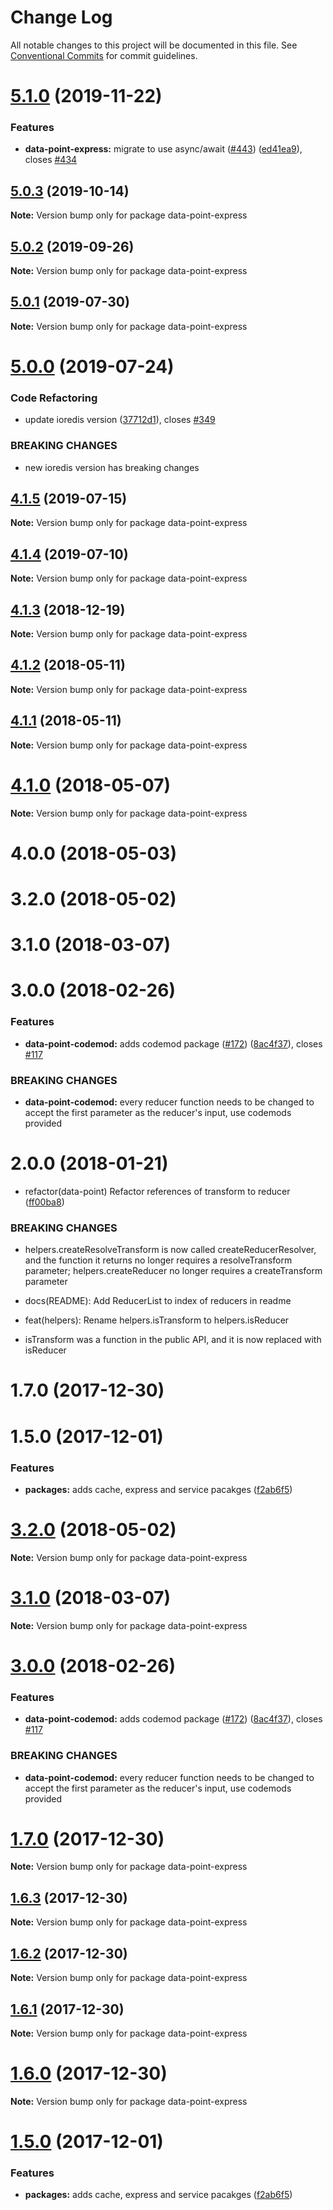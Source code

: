 # Change Log

All notable changes to this project will be documented in this file.
See [Conventional Commits](https://conventionalcommits.org) for commit guidelines.

# [5.1.0](https://github.com/ViacomInc/data-point/tree/master/packages/data-point-express/compare/data-point-express@5.0.3...data-point-express@5.1.0) (2019-11-22)


### Features

* **data-point-express:** migrate to use async/await ([#443](https://github.com/ViacomInc/data-point/tree/master/packages/data-point-express/issues/443)) ([ed41ea9](https://github.com/ViacomInc/data-point/tree/master/packages/data-point-express/commit/ed41ea9)), closes [#434](https://github.com/ViacomInc/data-point/tree/master/packages/data-point-express/issues/434)





## [5.0.3](https://github.com/ViacomInc/data-point/tree/master/packages/data-point-express/compare/data-point-express@5.0.2...data-point-express@5.0.3) (2019-10-14)

**Note:** Version bump only for package data-point-express





## [5.0.2](https://github.com/ViacomInc/data-point/tree/master/packages/data-point-express/compare/data-point-express@5.0.1...data-point-express@5.0.2) (2019-09-26)

**Note:** Version bump only for package data-point-express





## [5.0.1](https://github.com/ViacomInc/data-point/tree/master/packages/data-point-express/compare/data-point-express@5.0.0...data-point-express@5.0.1) (2019-07-30)

**Note:** Version bump only for package data-point-express





# [5.0.0](https://github.com/ViacomInc/data-point/tree/master/packages/data-point-express/compare/data-point-express@4.1.5...data-point-express@5.0.0) (2019-07-24)


### Code Refactoring

* update ioredis version ([37712d1](https://github.com/ViacomInc/data-point/tree/master/packages/data-point-express/commit/37712d1)), closes [#349](https://github.com/ViacomInc/data-point/tree/master/packages/data-point-express/issues/349)


### BREAKING CHANGES

* new ioredis version has breaking changes





## [4.1.5](https://github.com/ViacomInc/data-point/tree/master/packages/data-point-express/compare/data-point-express@4.1.4...data-point-express@4.1.5) (2019-07-15)

**Note:** Version bump only for package data-point-express





<a name="4.1.4"></a>
## [4.1.4](https://github.com/ViacomInc/data-point/tree/master/packages/data-point-express/compare/data-point-express@4.1.4-1...data-point-express@4.1.4) (2019-07-10)




**Note:** Version bump only for package data-point-express

<a name="4.1.3"></a>
## [4.1.3](https://github.com/ViacomInc/data-point/compare/data-point-express@4.1.3-1...data-point-express@4.1.3) (2018-12-19)




**Note:** Version bump only for package data-point-express

<a name="4.1.2"></a>
## [4.1.2](https://github.com/ViacomInc/data-point/compare/data-point-express@4.1.1...data-point-express@4.1.2) (2018-05-11)




**Note:** Version bump only for package data-point-express

<a name="4.1.1"></a>
## [4.1.1](https://github.com/ViacomInc/data-point/compare/data-point-express@4.1.0...data-point-express@4.1.1) (2018-05-11)




**Note:** Version bump only for package data-point-express

<a name="4.1.0"></a>
# [4.1.0](https://github.com/ViacomInc/data-point/compare/data-point-express@4.0.0...data-point-express@4.1.0) (2018-05-07)




**Note:** Version bump only for package data-point-express

<a name="4.0.0"></a>
# 4.0.0 (2018-05-03)



<a name="3.2.0"></a>
# 3.2.0 (2018-05-02)



<a name="3.1.0"></a>
# 3.1.0 (2018-03-07)



<a name="3.0.0"></a>
# 3.0.0 (2018-02-26)


### Features

* **data-point-codemod:** adds codemod package ([#172](https://github.com/ViacomInc/data-point/issues/172)) ([8ac4f37](https://github.com/ViacomInc/data-point/commit/8ac4f37)), closes [#117](https://github.com/ViacomInc/data-point/issues/117)


### BREAKING CHANGES

* **data-point-codemod:** every reducer function needs to be changed to accept the first parameter as the
reducer's input, use codemods provided



<a name="2.0.0"></a>
# 2.0.0 (2018-01-21)


* refactor(data-point) Refactor references of transform to reducer ([ff00ba8](https://github.com/ViacomInc/data-point/commit/ff00ba8))


### BREAKING CHANGES

* helpers.createResolveTransform is now called createReducerResolver, and the
function it returns no longer requires a resolveTransform parameter; helpers.createReducer no longer
requires a createTransform parameter

* docs(README): Add ReducerList to index of reducers in readme

* feat(helpers): Rename helpers.isTransform to helpers.isReducer
* isTransform was a function in the public API, and it is now replaced with isReducer



<a name="1.7.0"></a>
# 1.7.0 (2017-12-30)



<a name="1.5.0"></a>
# 1.5.0 (2017-12-01)


### Features

* **packages:** adds cache, express and service pacakges ([f2ab6f5](https://github.com/ViacomInc/data-point/commit/f2ab6f5))




<a name="3.2.0"></a>
# [3.2.0](https://github.com/ViacomInc/data-point/compare/v3.1.0...v3.2.0) (2018-05-02)




**Note:** Version bump only for package data-point-express

<a name="3.1.0"></a>
# [3.1.0](https://github.com/ViacomInc/data-point/compare/v3.0.0...v3.1.0) (2018-03-07)




**Note:** Version bump only for package data-point-express

<a name="3.0.0"></a>
# [3.0.0](https://github.com/ViacomInc/data-point/compare/v2.0.0...v3.0.0) (2018-02-26)


### Features

* **data-point-codemod:** adds codemod package ([#172](https://github.com/ViacomInc/data-point/issues/172)) ([8ac4f37](https://github.com/ViacomInc/data-point/commit/8ac4f37)), closes [#117](https://github.com/ViacomInc/data-point/issues/117)


### BREAKING CHANGES

* **data-point-codemod:** every reducer function needs to be changed to accept the first parameter as the
reducer's input, use codemods provided




<a name="1.7.0"></a>
# [1.7.0](https://github.com/ViacomInc/data-point/compare/v1.5.0...v1.7.0) (2017-12-30)




**Note:** Version bump only for package data-point-express

<a name="1.6.3"></a>
## [1.6.3](https://github.com/acatl/data-point/compare/v1.6.2...v1.6.3) (2017-12-30)




**Note:** Version bump only for package data-point-express

<a name="1.6.2"></a>
## [1.6.2](https://github.com/acatl/data-point/compare/v1.6.1...v1.6.2) (2017-12-30)




**Note:** Version bump only for package data-point-express

<a name="1.6.1"></a>
## [1.6.1](https://github.com/acatl/data-point/compare/v1.6.0...v1.6.1) (2017-12-30)




**Note:** Version bump only for package data-point-express

<a name="1.6.0"></a>
# [1.6.0](https://github.com/acatl/data-point/compare/v1.5.0...v1.6.0) (2017-12-30)




**Note:** Version bump only for package data-point-express

<a name="1.5.0"></a>
# [1.5.0](https://github.com/ViacomInc/data-point/compare/v1.3.0...v1.5.0) (2017-12-01)


### Features

* **packages:** adds cache, express and service pacakges ([f2ab6f5](https://github.com/ViacomInc/data-point/commit/f2ab6f5))
